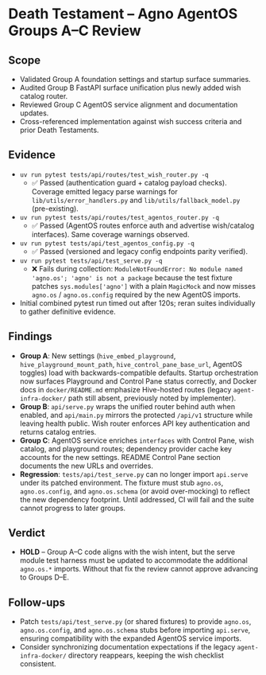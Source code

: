 # Death Testament – Agno AgentOS Groups A–C Review

## Scope
- Validated Group A foundation settings and startup surface summaries.
- Audited Group B FastAPI surface unification plus newly added wish catalog router.
- Reviewed Group C AgentOS service alignment and documentation updates.
- Cross-referenced implementation against wish success criteria and prior Death Testaments.

## Evidence
- `uv run pytest tests/api/routes/test_wish_router.py -q`
  - ✅ Passed (authentication guard + catalog payload checks). Coverage emitted legacy parse warnings for `lib/utils/error_handlers.py` and `lib/utils/fallback_model.py` (pre-existing).
- `uv run pytest tests/api/routes/test_agentos_router.py -q`
  - ✅ Passed (AgentOS routes enforce auth and advertise wish/catalog interfaces). Same coverage warnings observed.
- `uv run pytest tests/api/test_agentos_config.py -q`
  - ✅ Passed (versioned and legacy config endpoints parity verified).
- `uv run pytest tests/api/test_serve.py -q`
  - ❌ Fails during collection: `ModuleNotFoundError: No module named 'agno.os'; 'agno' is not a package` because the test fixture patches `sys.modules['agno']` with a plain `MagicMock` and now misses `agno.os` / `agno.os.config` required by the new AgentOS imports.
- Initial combined pytest run timed out after 120s; reran suites individually to gather definitive evidence.

## Findings
- **Group A**: New settings (`hive_embed_playground`, `hive_playground_mount_path`, `hive_control_pane_base_url`, AgentOS toggles) load with backwards-compatible defaults. Startup orchestration now surfaces Playground and Control Pane status correctly, and Docker docs in `docker/README.md` emphasize Hive-hosted routes (legacy `agent-infra-docker/` path still absent, previously noted by implementer).
- **Group B**: `api/serve.py` wraps the unified router behind auth when enabled, and `api/main.py` mirrors the protected `/api/v1` structure while leaving health public. Wish router enforces API key authentication and returns catalog entries.
- **Group C**: AgentOS service enriches `interfaces` with Control Pane, wish catalog, and playground routes; dependency provider cache key accounts for the new settings. README Control Pane section documents the new URLs and overrides.
- **Regression**: `tests/api/test_serve.py` can no longer import `api.serve` under its patched environment. The fixture must stub `agno.os`, `agno.os.config`, and `agno.os.schema` (or avoid over-mocking) to reflect the new dependency footprint. Until addressed, CI will fail and the suite cannot progress to later groups.

## Verdict
- **HOLD** – Group A–C code aligns with the wish intent, but the serve module test harness must be updated to accommodate the additional `agno.os.*` imports. Without that fix the review cannot approve advancing to Groups D–E.

## Follow-ups
- Patch `tests/api/test_serve.py` (or shared fixtures) to provide `agno.os`, `agno.os.config`, and `agno.os.schema` stubs before importing `api.serve`, ensuring compatibility with the expanded AgentOS service imports.
- Consider synchronizing documentation expectations if the legacy `agent-infra-docker/` directory reappears, keeping the wish checklist consistent.
